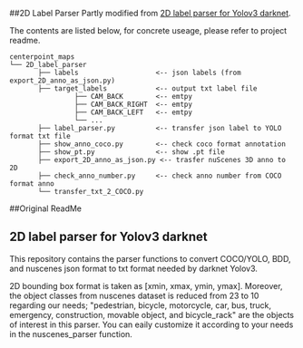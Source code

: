 ##2D Label Parser
Partly modified from [2D label parser for Yolov3 darknet](https://github.com/AlizadehAli/2D_label_parser).

The contents are listed below, for concrete useage, please refer to project readme.

```   
centerpoint_maps     
└── 2D_label_parser
       ├── labels                   <-- json labels (from export_2D_anno_as_json.py)
       ├── target_labels            <-- output txt label file
                ├── CAM_BACK        <-- emtpy
                ├── CAM_BACK_RIGHT  <-- emtpy
                ├── CAM_BACK_LEFT   <-- emtpy
                └── ...
       ├── label_parser.py          <-- transfer json label to YOLO format txt file
       ├── show_anno_coco.py        <-- check coco format annotation
       ├── show_pt.py               <-- show .pt file
       ├── export_2D_anno_as_json.py <-- trasfer nuScenes 3D anno to 2D
       ├── check_anno_number.py     <-- check anno number from COCO format anno
       └── transfer_txt_2_COCO.py
```

##Original ReadMe

2D label parser for Yolov3 darknet
---
This repository contains the parser functions to convert COCO/YOLO, BDD, and nuscenes json format to txt format needed by darknet Yolov3.

2D bounding box format is taken as [xmin, xmax, ymin, ymax]. Moreover, the object classes from nuscenes dataset is reduced from 23 to 10 regarding our needs; "pedestrian, bicycle, motorcycle, car, bus, truck, emergency, construction, movable object, and bicycle_rack" are the objects of interest in this parser. You can eaily customize it according to your needs in the nuscenes_parser function.

